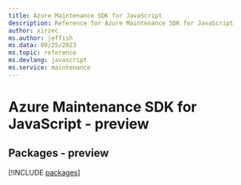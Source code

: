 ```yaml
---
title: Azure Maintenance SDK for JavaScript
description: Reference for Azure Maintenance SDK for JavaScript
author: xirzec
ms.author: jeffish
ms.data: 09/25/2023
ms.topic: reference
ms.devlang: javascript
ms.service: maintenance
---
```

# Azure Maintenance SDK for JavaScript - preview
## Packages - preview
[!INCLUDE [packages](maintenance-index.md)]